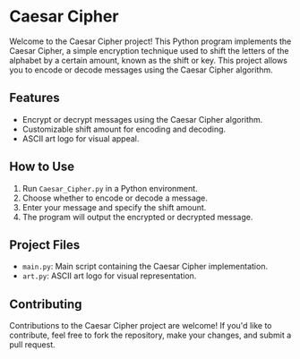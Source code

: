 # Caesar Cipher

Welcome to the Caesar Cipher project! This Python program implements the Caesar Cipher, a simple encryption technique used to shift the letters of the alphabet by a certain amount, known as the shift or key. This project allows you to encode or decode messages using the Caesar Cipher algorithm.

## Features
- Encrypt or decrypt messages using the Caesar Cipher algorithm.
- Customizable shift amount for encoding and decoding.
- ASCII art logo for visual appeal.

## How to Use
1. Run `Caesar_Cipher.py` in a Python environment.
2. Choose whether to encode or decode a message.
3. Enter your message and specify the shift amount.
4. The program will output the encrypted or decrypted message.

## Project Files
- `main.py`: Main script containing the Caesar Cipher implementation.
- `art.py`: ASCII art logo for visual representation.

## Contributing
Contributions to the Caesar Cipher project are welcome! If you'd like to contribute, feel free to fork the repository, make your changes, and submit a pull request.

